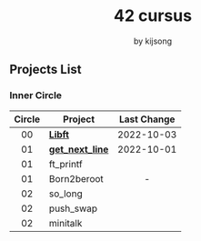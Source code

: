 <h1 align="center">42 cursus</h1>

<div align="center">by kijsong</div>

## Projects List

### Inner Circle

| Circle | Project                                                                               | Last Change |
|:------:| ------------------------------------------------------------------------------------- |:-----------:|
| 00     | [**Libft**](https://github.com/jjongs2/42cursus/tree/master/00_Libft)                 | 2022-10-03  |
| 01     | [**get_next_line**](https://github.com/jjongs2/42cursus/tree/master/01_get_next_line) | 2022-10-01  |
| 01     | ft_printf                                                                             |             |
| 01     | Born2beroot                                                                           | -           |
| 02     | so_long                                                                               |             |
| 02     | push_swap                                                                             |             |
| 02     | minitalk                                                                              |             |
